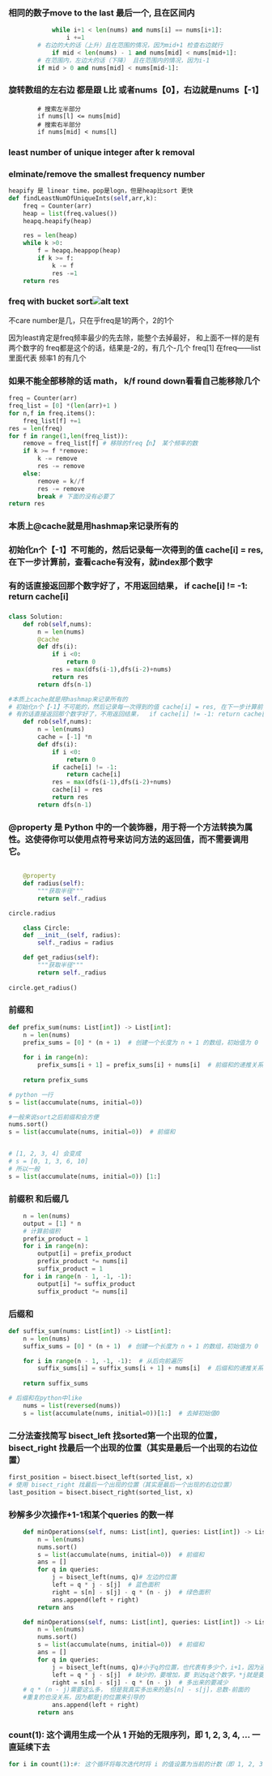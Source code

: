 ### 相同的数子move to the last 最后一个, 且在区间内
```py
            while i+1 < len(nums) and nums[i] == nums[i+1]:
                i +=1
        # 右边的大的话（上升）且在范围的情况，因为mid+1 检查右边就行
            if mid < len(nums) - 1 and nums[mid] < nums[mid+1]:
        # 在范围内，左边大的话（下降） 且在范围内的情况，因为i-1
        if mid > 0 and nums[mid] < nums[mid-1]:
```
### 旋转数组的左右边 都是跟  L比 或者nums【0】，右边就是nums【-1】
```
        # 搜索左半部分
        if nums[l] <= nums[mid]
        # 搜索右半部分
        if nums[mid] < nums[l]
```
### least number of unique integer after k removal
### elminate/remove the smallest frequency number
```py
heapify 是 linear time，pop是logn，但是heap比sort 更快
def findLeastNumOfUniqueInts(self,arr,k):
    freq = Counter(arr)
    heap = list(freq.values())
    heapq.heapify(heap)

    res = len(heap)
    while k >0:
        f = heapq.heappop(heap)
        if k >= f:
            k -= f
            res -=1
    return res
```


### freq with bucket sort![alt text](./image.png)
不care number是几，只在乎freq是1的两个，2的1个

因为least肯定是freq频率最少的先去除，能整个去掉最好， 
和上面不一样的是有两个数字的 freq都是这个的话，结果是-2的，有几个-几个
freq[1] 在freq——list里面代表 频率1 的有几个
### 如果不能全部移除的话 math， k/f round down看看自己能移除几个
```py
freq = Counter(arr)
freq_list = [0] *(len(arr)+1 )
for n,f in freq.items():
    freq_list[f] +=1
res = len(freq)
for f in range(1,len(freq_list)):
    remove = freq_list[f] # 移除的freq【n】 某个频率的数
    if k >= f *remove:
        k -= remove
        res -= remove
    else:
        remove = k//f
        res -= remove
        break # 下面的没有必要了
return res
```

### 本质上@cache就是用hashmap来记录所有的
### 初始化n个【-1】不可能的，然后记录每一次得到的值 cache[i] = res, 在下一步计算前，查看cache有没有，就index那个数字
### 有的话直接返回那个数字好了，不用返回结果，  if cache[i] != -1: return cache[i]

### 
```py
class Solution:
    def rob(self,nums):
        n = len(nums)
        @cache
        def dfs(i):
            if i <0:
                return 0 
            res = max(dfs(i-1),dfs(i-2)+nums)
            return res
        return dfs(n-1)

#本质上cache就是用hashmap来记录所有的
# 初始化n个【-1】不可能的，然后记录每一次得到的值 cache[i] = res, 在下一步计算前，查看cache有没有，就index那个数字
# 有的话直接返回那个数字好了，不用返回结果，  if cache[i] != -1: return cache[i]
    def rob(self,nums):
        n = len(nums)
        cache = [-1] *n
        def dfs(i):
            if i <0:
                return 0 
            if cache[i] != -1:
                return cache[i]
            res = max(dfs(i-1),dfs(i-2)+nums)
            cache[i] = res
            return res
        return dfs(n-1)
```


### @property 是 Python 中的一个装饰器，用于将一个方法转换为属性。这使得你可以使用点符号来访问方法的返回值，而不需要调用它。
```py

    @property
    def radius(self):
        """获取半径"""
        return self._radius

circle.radius
```
```py
    class Circle:
    def __init__(self, radius):
        self._radius = radius

    def get_radius(self):
        """获取半径"""
        return self._radius
        
circle.get_radius()
```

### 前缀和
```py
def prefix_sum(nums: List[int]) -> List[int]:
    n = len(nums)
    prefix_sums = [0] * (n + 1)  # 创建一个长度为 n + 1 的数组，初始值为 0
    
    for i in range(n):
        prefix_sums[i + 1] = prefix_sums[i] + nums[i]  # 前缀和的递推关系
    
    return prefix_sums

# python 一行
s = list(accumulate(nums, initial=0))

#一般来说sort之后前缀和会方便
nums.sort()
s = list(accumulate(nums, initial=0))  # 前缀和


# [1, 2, 3, 4] 会变成
# s = [0, 1, 3, 6, 10]
# 所以一般
s = list(accumulate(nums, initial=0)) [1:]


```

### 前缀积 和后缀几
```python
    n = len(nums)
    output = [1] * n  
    # 计算前缀积
    prefix_product = 1
    for i in range(n):
        output[i] = prefix_product
        prefix_product *= nums[i]
        suffix_product = 1
    for i in range(n - 1, -1, -1):
        output[i] *= suffix_product
        suffix_product *= nums[i]

```


### 后缀和
```py
def suffix_sum(nums: List[int]) -> List[int]:
    n = len(nums)
    suffix_sums = [0] * (n + 1)  # 创建一个长度为 n + 1 的数组，初始值为 0

    for i in range(n - 1, -1, -1):  # 从后向前遍历
        suffix_sums[i] = suffix_sums[i + 1] + nums[i]  # 后缀和的递推关系
    
    return suffix_sums

# 后缀和在python中like
    nums = list(reversed(nums))
    s = list(accumulate(nums, initial=0))[1:]  # 去掉初始值0

```





### 二分法查找简写 bisect_left 找sorted第一个出现的位置，bisect_right 找最后一个出现的位置（其实是最后一个出现的右边位置）

```py
first_position = bisect.bisect_left(sorted_list, x)
# 使用 bisect_right 找最后一个出现的位置（其实是最后一个出现的右边位置）
last_position = bisect.bisect_right(sorted_list, x)

```


### 秒解多少次操作+1-1和某个queries 的数一样
```py
    def minOperations(self, nums: List[int], queries: List[int]) -> List[int]:
        n = len(nums)
        nums.sort()
        s = list(accumulate(nums, initial=0))  # 前缀和
        ans = []
        for q in queries:
            j = bisect_left(nums, q)# 左边的位置
            left = q * j - s[j]  # 蓝色面积
            right = s[n] - s[j] - q * (n - j)  # 绿色面积
            ans.append(left + right)
        return ans
```
```python
    def minOperations(self, nums: List[int], queries: List[int]) -> List[int]:
        n = len(nums)
        nums.sort()
        s = list(accumulate(nums, initial=0))  # 前缀和
        ans = []
        for q in queries:
            j = bisect_left(nums, q)#小于q的位置，也代表有多少个，i+1，因为通常是插入，所以反而就是真实值了。 j个数字
            left = q * j - s[j]  # 缺少的，要增加，要 到达q这个数字，*j就是要多少个，-前面真实拥有的，
            right = s[n] - s[j] - q * (n - j)  # 多出来的要减少
    # q * (n - j)需要这么多， 但是我真实多出来的是s[n] - s[j]，总数-前面的
    #重复的也没关系，因为都是j的位置来引导的
            ans.append(left + right)
        return ans
```


### count(1): 这个调用生成一个从 1 开始的无限序列，即 1, 2, 3, 4, ... 一直延续下去
```py
for i in count(1):#: 这个循环将每次迭代时将 i 的值设置为当前的计数（即 1, 2, 3, ...）一直延续下去
```


### 
```py

```


### 
```py

```


### 
```py

```


### 
```py

```



### 
```py

```



### 
```py

```


### 
```py

```


### 
```py

```

### 
```py

```

### 
```py

```

### 
```py

```
### 
```py

```
### 
```py

```
### 
```py

```
### 
```py

```
### 
```py

```
### 
```py

```

### 
```py

```
### 
```py

```
### 
```py

```
